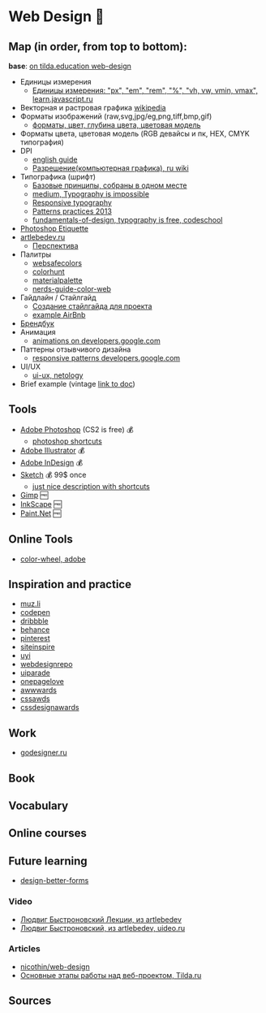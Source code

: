 # Web Design :milky_way:

## Map (in order, from top to bottom):

**base**: [on tilda.education web-design](http://tilda.education/courses/web-design/)

- Единицы измерения
  - [Единицы измерения: "px", "em", "rem", "%", "vh, vw, vmin, vmax", learn.javascript.ru](https://learn.javascript.ru/css-units)
- Векторная и растровая графика [wikipedia](https://ru.wikipedia.org/wiki/%D0%9A%D0%BE%D0%BC%D0%BF%D1%8C%D1%8E%D1%82%D0%B5%D1%80%D0%BD%D0%B0%D1%8F_%D0%B3%D1%80%D0%B0%D1%84%D0%B8%D0%BA%D0%B0)
- Форматы изображений (raw,svg,jpg/eg,png,tiff,bmp,gif)
  - [форматы, цвет, глубина цвета, цветовая модель](http://web-design-courses.narod.ru/graphics.html)
- Форматы цвета, цветовая модель (RGB девайсы и пк, HEX, CMYK типография)
- DPI
  - [english guide](http://sebastien-gabriel.com/designers-guide-to-dpi/)
  - [Разрешение(компьютерная графика), ru wiki](https://ru.wikipedia.org/wiki/%D0%A0%D0%B0%D0%B7%D1%80%D0%B5%D1%88%D0%B5%D0%BD%D0%B8%D0%B5_(%D0%BA%D0%BE%D0%BC%D0%BF%D1%8C%D1%8E%D1%82%D0%B5%D1%80%D0%BD%D0%B0%D1%8F_%D0%B3%D1%80%D0%B0%D1%84%D0%B8%D0%BA%D0%B0))
- Типографика (шрифт)
  - [Базовые принципы, собраны в одном месте](http://www.wearymax.ru/webmasters/typographic/)
  - [medium, Typography is impossible](https://medium.engineering/typography-is-impossible-5872b0c7f891#.bgx4fiodp)
  - [Responsive typography](http://web-standards.ru/articles/responsive-typography/)
  - [Patterns practices 2013](http://frontender.info/typographic-design-patterns-practices-case-study-2013/)
  - [fundamentals-of-design, typography is free, codeschool](https://www.codeschool.com/courses/fundamentals-of-design)
- [Photoshop Etiquette](http://photoshopetiquette.com/)
- [artlebedev.ru](https://www.artlebedev.ru/)
  - [Перспектива](https://www.artlebedev.ru/kovodstvo/sections/101/)
- Палитры
  - [websafecolors](https://websafecolors.info/)
  - [colorhunt](http://www.colorhunt.co/)
  - [materialpalette](https://www.materialpalette.com/)
  - [nerds-guide-color-web](https://css-tricks.com/nerds-guide-color-web/)
- Гайдлайн / Стайлгайд
  - [Создание стайлгайда для проекта](https://spark.ru/startup/peoplie/blog/6846/sozdanie-stajlgajda-dlya-proekta)
  - [example AirBnb](https://dribbble.com/shots/1669299-Airbnb-UI-Toolkit-Web)
- [Брендбук](http://www.wearymax.ru/webmasters/brandbook/)
- Анимация
  - [animations on developers.google.com](https://developers.google.com/web/fundamentals/design-and-ui/animations/)
- Паттерны отзывчивого дизайна
  - [responsive patterns developers.google.com](https://developers.google.com/web/fundamentals/design-and-ui/responsive/patterns/)
- UI/UX
  - [ui-ux, netology](http://netology.ru/programs/ui-ux)
- Brief example (vintage [link to doc](http://vintage.com.ua/brief_vintage.doc))

## Tools

- [Adobe Photoshop](https://www.adobe.com/products/photoshop.html) (CS2 is free) :moneybag:
  - [photoshop shortcuts](http://web-design-courses.narod.ru/photoshop-shortcuts.html)
- [Adobe Illustrator](https://www.adobe.com/products/illustrator.html) :moneybag:
- [Adobe InDesign](https://www.adobe.com/products/indesign.html) :moneybag:
- [Sketch](https://www.sketchapp.com/) :moneybag: 99$ once
  - [just nice description with shortcuts](https://designcode.io/sketch)
- [Gimp](https://www.gimp.org/) :free:
- [InkScape](https://inkscape.org/) :free:
- [Paint.Net](http://www.getpaint.net/) :free:

## Online Tools
- [color-wheel, adobe](https://color.adobe.com/create/color-wheel/)

## Inspiration and practice

- [muz.li](http://muz.li/)
- [codepen](https://codepen.io/)
- [dribbble](https://dribbble.com/)
- [behance](https://www.behance.net/)
- [pinterest](https://www.pinterest.com/)
- [siteinspire](https://www.siteinspire.com/)
- [uyi](http://uyi.io/)
- [webdesignrepo](http://webdesignrepo.com/)
- [uiparade](http://www.uiparade.com/)
- [onepagelove](https://onepagelove.com/)
- [awwwards](http://www.awwwards.com/)
- [cssawds](http://www.cssawds.com/)
- [cssdesignawards](http://www.cssdesignawards.com/)

## Work
- [godesigner.ru](https://www.godesigner.ru/)

## Book

## Vocabulary

## Online courses

## Future learning
- [design-better-forms](https://uxdesign.cc/design-better-forms-96fadca0f49c#.qigw01qo3)

### Video

- [Людвиг Быстроновский Лекции, из artlebedev](http://ludwigbistronovsky.ru/lectures/)
- [Людвиг Быстроновский, из artlebedev, uideo.ru](https://uideo.ru/authors/165)

### Articles

- [nicothin/web-design](https://github.com/nicothin/web-design)
- [Основные этапы работы над веб-проектом, Tilda.ru](http://tilda.education/courses/web-design/basicsteps/)

## Sources
